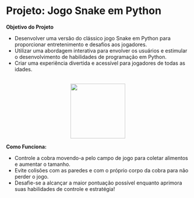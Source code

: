 

# Projeto: Jogo Snake em Python

**Objetivo do Projeto**
- Desenvolver uma versão do clássico jogo Snake em Python para proporcionar entretenimento e desafios aos jogadores.
- Utilizar uma abordagem interativa para envolver os usuários e estimular o desenvolvimento de habilidades de programação em Python.
- Criar uma experiência divertida e acessível para jogadores de todas as idades.
<br>

<div align="center">
<img src="https://github.com/Saraiva97/jogo-snake-python/assets/93497276/ad5d24df-c78c-45cf-848e-541e53d0a6b0" style="width: 150px"/>
</div>

**Como Funciona:**
- Controle a cobra movendo-a pelo campo de jogo para coletar alimentos e aumentar o tamanho.
- Evite colisões com as paredes e com o próprio corpo da cobra para não perder o jogo.
- Desafie-se a alcançar a maior pontuação possível enquanto aprimora suas habilidades de controle e estratégia!


